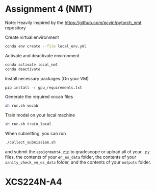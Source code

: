 # Assignment 4 (NMT)
Note: Heavily inspired by the https://github.com/pcyin/pytorch_nmt repository

Create virtual environment
```bash
conda env create --file local_env.yml
```

Activate and deactivate environment
```bash
conda activate local_nmt
conda deactivate
```

Install necessary packages (On your VM)
```bash
pip install -r gpu_requirements.txt
```

Generate the required vocab files
```bash
sh run.sh vocab
```

Train model on your local machine
```bash
sh run.sh train_local
```

When submitting, you can run
```bash
./collect_submission.sh
```
and submit the `assignment4.zip` to gradescope or upload all of your `.py` files, the contents of your `en_es_data` folder, the contents of your `sanity_check_en_es_data` folder, and the contents of your `outputs` folder.
# XCS224N-A4

